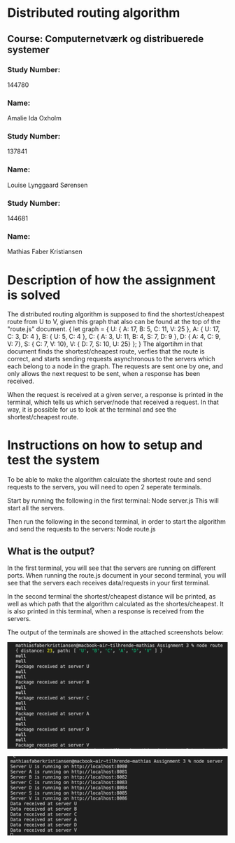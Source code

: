 # Distributed routing algorithm 

## Course: Computernetværk og distribuerede systemer 

### Study Number:
144780
### Name:
Amalie Ida Oxholm

### Study Number:
137841
### Name:
Louise Lynggaard Sørensen

### Study Number:
144681
### Name:
Mathias Faber Kristiansen

# Description of how the assignment is solved
The distributed routing algorithm is supposed to find the shortest/cheapest route from U to V, given this graph that also can be found at the top of the "route.js" document. 
{
    let graph = {
        U: { A: 17, B: 5, C: 11, V: 25 },
        A: { U: 17, C: 3, D: 4 },
        B: { U: 5, C: 4 },
        C: { A: 3, U: 11, B: 4, S: 7, D: 9 },
        D: { A: 4, C: 9, V: 7},
        S: { C: 7, V: 10},
        V: { D: 7, S: 10, U: 25}
    };
}
The algortihm in that document finds the shortest/cheapest route, verfies that the route is correct, and starts sending requests asynchronous to the servers which each belong to a node in the graph. The requests are sent one by one, and only allows the next request to be sent, when a response has been received. 

When the request is received at a given server, a response is printed in the terminal, which tells us which server/node that received a request. In that way, it is possible for us to look at the terminal and see the shortest/cheapest route. 

# Instructions on how to setup and test the system 
To be able to make the algorithm calculate the shortest route and send requests to the servers, you will need to open 2 seperate terminals. 

Start by running the following in the first terminal: 
Node server.js
This will start all the servers. 

Then run the following in the second terminal, in order to start the algorithm and send the requests to the servers:
Node route.js

## What is the output?
In the first terminal, you will see that the servers are running on different ports. 
When running the route.js document in your second terminal, you will see that the servers each receives data/requests in your first terminal. 

In the second terminal the shortest/cheapest distance will be printed, as well as which path that the algorithm calculated as the shortes/cheapest.
It is also printed in this terminal, when a response is received from the servers. 

The output of the terminals are showed in the attached screenshots below:

![alt text](/route.png)

![alt text](/server.png)


